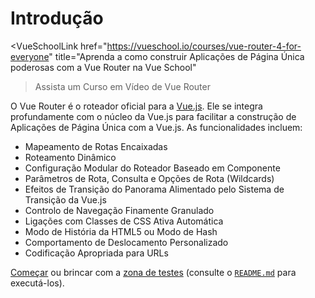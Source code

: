 # Introdução

<VueSchoolLink
  href="https://vueschool.io/courses/vue-router-4-for-everyone"
  title="Aprenda a como construir Aplicações de Página Única poderosas com a Vue Router na Vue School"
>Assista um Curso em Vídeo de Vue Router</VueSchoolLink>

O Vue Router é o roteador oficial para a [Vue.js](https://vuejs.org). Ele se integra profundamente com o núcleo da Vue.js para facilitar a construção de Aplicações de Página Única com a Vue.js. As funcionalidades incluem:

- Mapeamento de Rotas Encaixadas
- Roteamento Dinâmico
- Configuração Modular do Roteador Baseado em Componente
- Parâmetros de Rota, Consulta e Opções de Rota (Wildcards)
- Efeitos de Transição do Panorama Alimentado pelo Sistema de Transição da Vue.js
- Controlo de Navegação Finamente Granulado
- Ligações com Classes de CSS Ativa Automática
- Modo de História da HTML5 ou Modo de Hash
- Comportamento de Deslocamento Personalizado
- Codificação Apropriada para URLs

[Começar](./guide/) ou brincar com a [zona de testes](https://github.com/vuejs/router/tree/main/packages/playground) (consulte o [`README.md`](https://github.com/vuejs/router) para executá-los).

<HomeSponsors />

<script setup>
import HomeSponsors from './.vitepress/components/HomeSponsors.vue'
</script>
